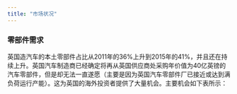 ```yaml
---
title: "市场状况"
---
```


### 零部件需求
英国造汽车的本土零部件占比从2011年的36%上升到2015年的41%，并且还在持续上升。英国汽车制造商已经确定将再从英国供应商处采购年价值为40亿英镑的汽车零部件，但是却无法一直遂愿（主要是因为英国汽车零部件厂已接近或达到满负荷运行产能）。这为英国的海外投资者提供了大量机会。主要机会如下表所示：

